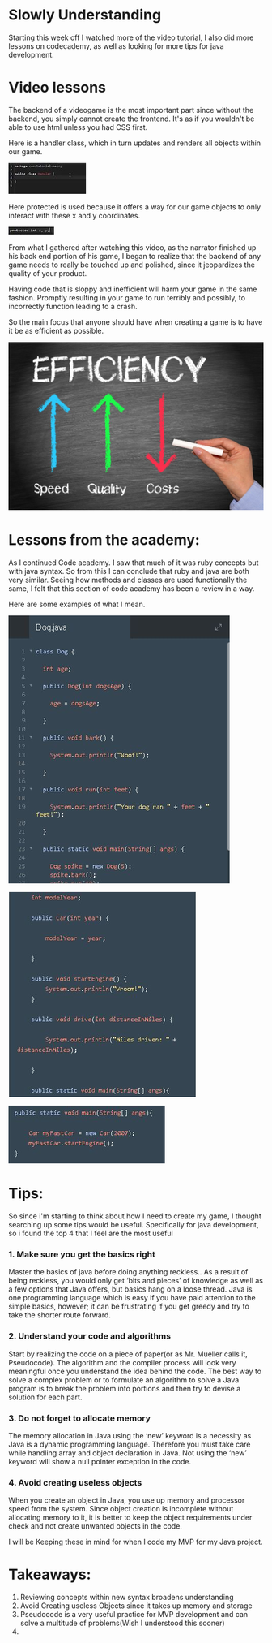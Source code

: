 # Slowly Understanding #
Starting this week off I watched more of the video tutorial, I also did more lessons on codecademy, as well as looking for more tips for java development.

# Video lessons  #

 The backend of a videogame is the most important part since without the backend, you simply cannot create the frontend. It's as if you wouldn't be able to use html unless you had CSS first. 

Here is a handler class, which in turn updates and renders all objects within our game.

![capture.jpg](handle.JPG)

Here protected is used because it offers a way for our game objects to only interact with these x and y coordinates.

![capture.jpg](protected.JPG)

From what I gathered after watching this video, as the narrator finished up his back end portion of his game, I began to realize that the backend of any game needs to really be touched up and polished, since it jeopardizes the quality of your product.
 
Having code that is sloppy and inefficient will harm your game in the same fashion. Promptly resulting in your game to run terribly and possibly, to incorrectly function leading to a crash.
 
So the main focus that anyone should have when creating a game is to have it be as efficient as possible.   

![capture.jpg](efficiency.jpg)

# Lessons from the academy: #

As I continued Code academy. I saw that much of it was ruby concepts but with java syntax. So from this I can conclude that ruby and java are both very similar. Seeing how methods and classes are used functionally the same, I felt that this section of code academy has been a review in a way.

Here are some examples of what I mean.

![capture.jpg](dog.JPG)

![capture.jpg](dog2.JPG)

![capture.jpg](dog3.JPG)

# Tips: #

So since i'm starting to think about how I need to create my game, I thought searching up some tips would be useful. Specifically for java development, so i found the top 4 that I feel are the most useful


### 1. Make sure you get the basics right ###

Master the basics of java before doing anything reckless.. As a result of being reckless, you would only get ‘bits and pieces’ of  knowledge as well as a few options that Java offers, but basics hang on a loose thread. Java is one programming language which is easy if you have paid attention to the simple basics, however; it can be frustrating if you get greedy and try to take the shorter route forward.



### 2. Understand your code and algorithms ###

Start by realizing the code on a piece of paper(or as Mr. Mueller calls it, Pseudocode). The algorithm and the compiler process will look very meaningful once you understand the idea behind the code. The best way to solve a complex problem or to formulate an algorithm  to solve a Java program is to break the problem into portions and then try to devise a solution for each part. 

### 3. Do not forget to allocate memory ###

The memory allocation in Java using the ‘new’ keyword is a necessity as Java is a dynamic programming language. Therefore you must take care while handling array and object declaration in Java. Not using the ‘new’ keyword will show a null pointer exception in the code.


### 4. Avoid creating useless objects ###

When you create an object in Java, you use up memory and processor speed from the system. Since object creation is incomplete without allocating memory to it, it is better to keep the object requirements under check and not create unwanted objects in the code.


I will be Keeping these in mind for when I code my MVP for my Java project.

# Takeaways: #

1. Reviewing concepts within new syntax broadens understanding
2. Avoid Creating useless Objects since it takes up memory and storage
3. Pseudocode is a very useful practice for MVP development and can solve a multitude of problems(Wish I understood this sooner)
4. 


